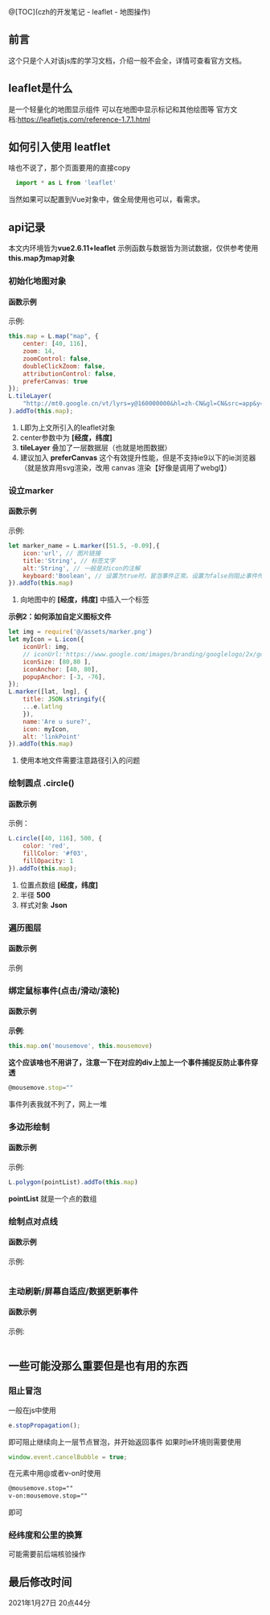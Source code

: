 @[TOC](czh的开发笔记 - leaflet - 地图操作)

## 前言
这个只是个人对该js库的学习文档，介绍一般不会全，详情可查看官方文档。

## leaflet是什么
是一个轻量化的地图显示组件
可以在地图中显示标记和其他绘图等
官方文档:<https://leafletjs.com/reference-1.7.1.html>

## 如何引入使用 leatflet
啥也不说了，那个页面要用的直接copy
```javascript
  import * as L from 'leaflet'
```
当然如果可以配置到Vue对象中，做全局使用也可以，看需求。

## api记录
本文内环境皆为**vue2.6.11+leaflet**
示例函数与数据皆为测试数据，仅供参考使用
**this.map为map对象**

### 初始化地图对象
#### 函数示例
示例:

```javascript
this.map = L.map("map", {
    center: [40, 116],
    zoom: 14,
    zoomControl: false,
    doubleClickZoom: false,
    attributionControl: false,    
    preferCanvas: true
});
L.tileLayer(
    "http://mt0.google.cn/vt/lyrs=y@160000000&hl=zh-CN&gl=CN&src=app&y={y}&x={x}&z={z}&s=Ga",
).addTo(this.map);
```
1. L即为上文所引入的leaflet对象
2. center参数中为 **[经度，纬度]**
3. **tileLayer** 叠加了一层数据层（也就是地图数据）
4. 建议加入 **preferCanvas** 这个有效提升性能，但是不支持ie9以下的ie浏览器（就是放弃用svg渲染，改用 canvas 渲染【好像是调用了webgl】）

### 设立marker
#### 函数示例
示例:
```javascript
let marker_name = L.marker([51.5, -0.09],{
    icon:'url', // 图片链接
    title:'String', // 标签文字
    alt:'String', // 一般是对icon的注解 
    keyboard:'Boolean', // 设置为true时，冒泡事件正常。设置为false则阻止事件传递到画布对象
}).addTo(this.map)

```
1. 向地图中的 **[经度，纬度]** 中插入一个标签

**示例2：如何添加自定义图标文件**

```javascript
let img = require('@/assets/marker.png')
let myIcon = L.icon({
    iconUrl: img,
    // iconUrl:'https://www.google.com/images/branding/googlelogo/2x/googlelogo_color_92x30dp.png',
    iconSize: [80,80 ],
    iconAnchor: [40, 80],
    popupAnchor: [-3, -76],
});
L.marker([lat, lng], {
    title: JSON.stringify({
    ...e.latlng
    }),
    name:'Are u sure?',
    icon: myIcon,
    alt: 'linkPoint'
}).addTo(this.map)
```
1. 使用本地文件需要注意路径引入的问题

### 绘制圆点 **.circle()**
#### 函数示例
示例：

```javascript
L.circle([40, 116], 500, {
    color: 'red',
    fillColor: '#f03',
    fillOpacity: 1
}).addTo(this.map);
```
1. 位置点数组 **[经度，纬度]**
2. 半径 **500**
3. 样式对象 **Json**

### 遍历图层
#### 函数示例
示例

### 绑定鼠标事件(点击/滑动/滚轮)
#### 函数示例
**示例**:

```javascript
this.map.on('mousemove', this.mousemove)
```
**这个应该啥也不用讲了，注意一下在对应的div上加上一个事件捕捉反防止事件穿透**
```javascript
@mousemove.stop=""
```
事件列表我就不列了，网上一堆

### 多边形绘制
#### 函数示例
示例:

```javascript
L.polygon(pointList).addTo(this.map)
```
**pointList** 就是一个点的数组

### 绘制点对点线
#### 函数示例
示例:

```javascript
```

### 主动刷新/屏幕自适应/数据更新事件
#### 函数示例
示例:

```javascript
```

## 一些可能没那么重要但是也有用的东西
### 阻止冒泡
一般在js中使用 
```javascript
e.stopPropagation(); 
```
即可阻止继续向上一层节点冒泡，并开始返回事件
如果时ie环境则需要使用
```javascript
window.event.cancelBubble = true; 
```
在元素中用@或者v-on时使用
```html
@mousemove.stop=""
v-on:mousemove.stop=""
```
即可

### 经纬度和公里的换算
可能需要前后端核验操作


## 最后修改时间 
2021年1月27日 20点44分
